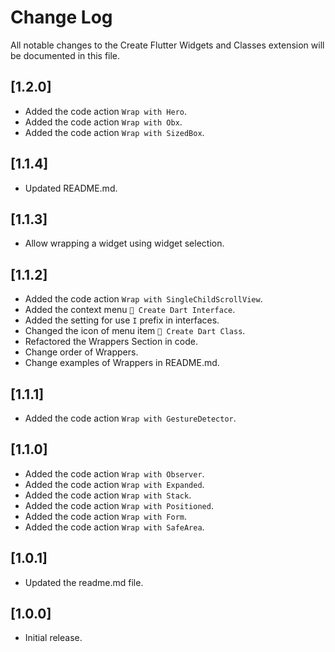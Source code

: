 # Change Log

All notable changes to the Create Flutter Widgets and Classes extension will be documented in this file.

## [1.2.0]

- Added the code action `Wrap with Hero`.
- Added the code action `Wrap with Obx`.
- Added the code action `Wrap with SizedBox`.

## [1.1.4]

- Updated README.md.

## [1.1.3]

- Allow wrapping a widget using widget selection.

## [1.1.2]

- Added the code action `Wrap with SingleChildScrollView`.
- Added the context menu `📄 Create Dart Interface`.
- Added the setting for use `I` prefix in interfaces.
- Changed the icon of menu item `📝 Create Dart Class`.
- Refactored the Wrappers Section in code.
- Change order of Wrappers.
- Change examples of Wrappers in README.md.

## [1.1.1]

- Added the code action `Wrap with GestureDetector`.

## [1.1.0]

- Added the code action `Wrap with Observer`.
- Added the code action `Wrap with Expanded`.
- Added the code action `Wrap with Stack`.
- Added the code action `Wrap with Positioned`.
- Added the code action `Wrap with Form`.
- Added the code action `Wrap with SafeArea`.

## [1.0.1]

- Updated the readme.md file.

## [1.0.0]

- Initial release.

